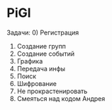 # PiGl

Задачи:
0) Регистрация
01) Создание групп
10) Создание событий
11) Графика
100) Передача инфы
101) Поиск
110) Шифрование
111) Не прокрастенировать
1000) Смеяться над кодом Андрея
